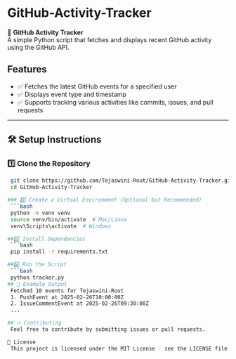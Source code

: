 # GitHub-Activity-Tracker

🚀 **GitHub Activity Tracker**  
A simple Python script that fetches and displays recent GitHub activity using the GitHub API.

## Features  
- ✅ Fetches the latest GitHub events for a specified user  
- ✅ Displays event type and timestamp  
- ✅ Supports tracking various activities like commits, issues, and pull requests  

---

## 🛠 Setup Instructions  

### 1️⃣ Clone the Repository  
```bash
 git clone https://github.com/Tejaswini-Rout/GitHub-Activity-Tracker.git
 cd GitHub-Activity-Tracker

### 2️⃣ Create a Virtual Environment (Optional but Recommended)
 ```bash
 python -m venv venv
 source venv/bin/activate  # Mac/Linux
 venv\Scripts\activate  # Windows

##3️⃣ Install Dependencies
 ```bash
 pip install -r requirements.txt

##4️⃣ Run the Script
 ```bash
 python tracker.py
## 📝 Example Output
 Fetched 10 events for Tejaswini-Rout
 1. PushEvent at 2025-02-26T10:00:00Z
 2. IssueCommentEvent at 2025-02-26T09:30:00Z
 ...

## 🔥 Contributing
 Feel free to contribute by submitting issues or pull requests.

📜 License
 This project is licensed under the MIT License - see the LICENSE file for details.




